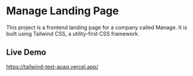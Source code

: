 # Manage Landing Page

This project is a frontend landing page for a company called Manage. It is built using Tailwind CSS, a utility-first CSS framework.



## Live Demo

https://tailwind-test-aoaq.vercel.app/
